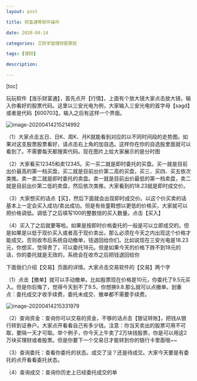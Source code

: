 ```yaml
---
layout: post

title: 财富通等软件操作

date: 2020-04-14

categories: 艾财学堂理财股票班

tags: [理财]

description:  

---
```


[toc]

玩玩软件【涨乐财富通】，首先点开【行情】，上面有个放大镜大家点击放大镜，输入你看好的股票代码。这里以三安光电为例，大家输入三安光电的首字母【sagd】或者是代码【600703】。输入之后有这样一个界面。

![image-20200414215214992](C:\Users\Administrator\AppData\Roaming\Typora\typora-user-images\image-20200414215214992.png)

（1）大家点击五日、日K、周K、月K就能看到对应的以不同时间段的走势图。如果对这支股票股票看好，请点击右上角的加自选。这样你在你的自选股里面就可以看到了。不需要每天都搜索代码。现在图片上给大家展示的是分时图

（2）大家看买12345和卖12345。买一买二就是即时委托的买盘。买一就是目前出价最高的第一档买盘，买二就是目前出价第二高的买盘，买三、买四、买五依次类推。卖一卖二就是即时委托的卖盘。卖一就是目前出价最低的第一档卖盘，卖二就是目前出价第二低的卖盘，然后依次类推。大家看到的18.23就是即时成交价。

（3）大家想买的话点【买】，然后下面就会出现即时成交价。以这个价买卖的话基本上一定会买入成功/卖出成功。但是有些童鞋想以更低的价格买，大家就可以把价格调低。调低了之后填写100的整数倍的买入数量。点击【买入】

（4）买入了之后就要等啦。如果是按即时价格委托的一般是可以立即成交的。但是如果是以低于现价买入或者高于现价卖出，那么必须在今天之内出现这个价格才能成交。否则收市后系统自动撤单，钱退回给你们。比如说现在三安光电是18.23元，你想买，觉得贵了，可以委托18元。但是如果今天的价格下跌不到18元的话，你的委托就是无效的，系统会在收市之后把钱退回给你

下面我们介绍【交易】页面的详情。大家点击交易软件的【交易】两个字

（1）点击【撤单】就可以手动撤单。比如股票现在价格是10元，你委托了9.5元买入。但是你后悔了，觉得今天到不了9.5，你想换9.8.那么就可以点撤单。划重点：委托成交才收手续费，委托未成交、撤单都不需要手续费。

![image-20200414215331979](C:\Users\Administrator\AppData\Roaming\Typora\typora-user-images\image-20200414215331979.png)

（2）查询资金：查询你可以交易的资金，不够的话点击【银证转账】，把钱从银行转到证券户。大家点开看看自己有多少钱。注意：你当天卖出的股票可用不可取，要隔一天才可取。举个例子，你今天上午卖了2万块钱股票，你是可以用这2万块买理财或者股票。但是你要下一个交易日才能转到你的银行卡里面哦~~

（3）查询委托：查看你委托的状态。成交了没？还是待成交。大家今天要是有委托的点开看看委托状态。

（4）查询成交：查询你历史上已经委托成交的单